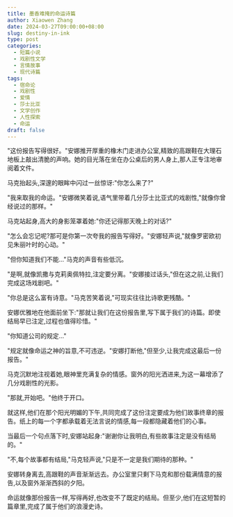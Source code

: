 ```yaml
---
title: 墨香难掩的命运诗篇
author: Xiaowen Zhang
date: 2024-03-27T09:00:00+08:00
slug: destiny-in-ink
type: post
categories:
  - 短篇小说
  - 戏剧性文学
  - 言情故事
  - 现代诗篇
tags:
  - 宿命论
  - 戏剧性
  - 爱情
  - 莎士比亚
  - 文学创作
  - 人性探索
  - 命运
draft: false
---
```


"这份报告写得很好。"安娜推开厚重的橡木门走进办公室,精致的高跟鞋在大理石地板上敲出清脆的声响。她的目光落在坐在办公桌后的男人身上,那人正专注地审阅着文件。

马克抬起头,深邃的眼眸中闪过一丝惊讶:"你怎么来了?"

"我来取我的命运。"安娜微笑着说,语气里带着几分莎士比亚式的戏剧性,"就像你曾经说过的那样。"

马克站起身,高大的身影笼罩着她:"你还记得那天晚上的对话?"

"怎么会忘记呢?那可是你第一次夸我的报告写得好。"安娜轻声说,"就像罗密欧初见朱丽叶时的心动。"

"但你知道我们不能..."马克的声音有些低沉。

"是啊,就像凯撒与克莉奥佩特拉,注定要分离。"安娜接过话头,"但在这之前,让我们完成这场戏剧吧。"

"你总是这么富有诗意。"马克苦笑着说,"可现实往往比诗歌更残酷。"

安娜优雅地在他面前坐下:"那就让我们在这份报告里,写下属于我们的诗篇。即使结局早已注定,过程也值得珍惜。"

"你知道公司的规定..."

"规定就像命运之神的旨意,不可违逆。"安娜打断他,"但至少,让我完成这最后一份报告。"

马克沉默地注视着她,眼神里充满复杂的情感。窗外的阳光洒进来,为这一幕增添了几分戏剧性的光影。

"那就,开始吧。"他终于开口。

就这样,他们在那个阳光明媚的下午,共同完成了这份注定要成为他们故事终章的报告。纸上的每一个字都承载着无法言说的情感,每一段都隐藏着他们的心事。

当最后一个句点落下时,安娜站起身:"谢谢你让我明白,有些故事注定是没有结局的。"

"不,每个故事都有结局,"马克轻声说,"只是不一定是我们期待的那种。"

安娜转身离去,高跟鞋的声音渐渐远去。办公室里只剩下马克和那份载满情意的报告,以及窗外渐渐西斜的夕阳。

命运就像那份报告一样,写得再好,也改变不了既定的结局。但至少,他们在这短暂的篇章里,完成了属于他们的浪漫史诗。